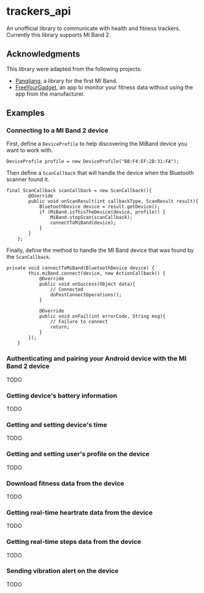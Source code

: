 # trackers_api
An unofficial library to communicate with health and fitness trackers. Currently this library supports MI Band 2.

## Acknowledgments
This library were adapted from the following projects:
* [Pangliang](https://github.com/pangliang/miband-sdk-android), a library for the first MI Band.
* [FreeYourGadget](https://github.com/Freeyourgadget/Gadgetbridge), an app to monitor your fitness data without using the app from the manufacturer.

## Examples
### Connecting to a MI Band 2 device
First, define a `DeviceProfile` to help discovering the MiBand device you want to work with.
```
DeviceProfile profile = new DeviceProfile("B8:F4:EF:2B:31:FA");
```
Then define a `ScanCallback` that will handle the device when the Bluetooth scanner found it.
```
final ScanCallback scanCallback = new ScanCallback(){
        @Override
        public void onScanResult(int callbackType, ScanResult result){
            BluetoothDevice device = result.getDevice();
            if (MiBand.isThisTheDevice(device, profile)) {
                MiBand.stopScan(scanCallback);
                connectToMiBand(device);
            }
        }
    };
```
Finally, define the method to handle the MI Band device that was found by the `ScanCallback`.
```
private void connectToMiBand(BluetoothDevice device) {
        this.miBand.connect(device, new ActionCallback() {
            @Override
            public void onSuccess(Object data){
                // Connected
                doPostConnectOperations();
            }

            @Override
            public void onFail(int errorCode, String msg){
                // Failure to connect
                return;
            }
        });
    }
```
### Authenticating and pairing your Android device with the MI Band 2 device
TODO


### Getting device's battery information
TODO

### Getting and setting device's time
TODO

### Getting and setting user's profile on the device
TODO

### Download fitness data from the device
TODO

### Getting real-time heartrate data from the device
TODO

### Getting real-time steps data from the device
TODO

### Sending vibration alert on the device
TODO
